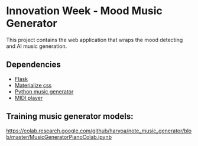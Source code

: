 # Innovation Week - Mood Music Generator

This project contains the web application that wraps the mood detecting
and AI music generation.

## Dependencies

- [Flask](https://flask.palletsprojects.com/en/1.1.x/)
- [Materialize css](https://materializecss.com/)
- [Python music generator](https://colab.research.google.com/github/haryoa/note_music_generator/blob/master/MusicGeneratorPianoColab.ipynb#scrollTo=oLtB11sJ2T2g)
- [MIDI player](https://github.com/chenx/MidiPlayer)


## Training music generator models:
https://colab.research.google.com/github/haryoa/note_music_generator/blob/master/MusicGeneratorPianoColab.ipynb
